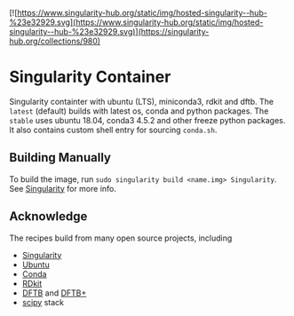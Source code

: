 [![https://www.singularity-hub.org/static/img/hosted-singularity--hub-%23e32929.svg](https://www.singularity-hub.org/static/img/hosted-singularity--hub-%23e32929.svg)](https://singularity-hub.org/collections/980)


Singularity Container
=====================

Singularity containter with ubuntu (LTS), miniconda3, rdkit and dftb.
The `latest` (default) builds with latest os, conda and python packages.
The `stable` uses ubuntu 18.04, conda3 4.5.2 and other freeze python
packages.
It also contains custom shell entry for sourcing `conda.sh`.


Building Manually
-----------------

To build the image, run `sudo singularity build <name.img> Singularity`.
See [Singularity](https://singularity.lbl.gov/) 
for more info. 


Acknowledge
-----------

The recipes build from many open source projects, including
* [Singularity](https://singularity.lbl.gov/)
* [Ubuntu](https://www.ubuntu.com/)
* [Conda](https://conda.io/)
* [RDkit](http://www.rdkit.org/)
* [DFTB](http://www.dftb.org/) and [DFTB+](http://www.dftbplus.org/)
* [scipy](https://www.scipy.org/) stack


